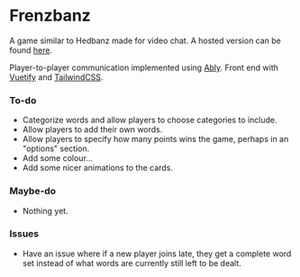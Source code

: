# Frenzbanz

A game similar to Hedbanz made for video chat. A hosted version can be found [here](http://frenzbanz.dextermcmillan.com).

Player-to-player communication implemented using [Ably](https://www.ably.io/). Front end with [Vuetify](https://vuetifyjs.com/en/) and [TailwindCSS](https://tailwindcss.com/).

### To-do
* Categorize words and allow players to choose categories to include.
* Allow players to add their own words.
* Allow players to specify how many points wins the game, perhaps in an "options" section.
* Add some colour...
* Add some nicer animations to the cards.

### Maybe-do
* Nothing yet.

### Issues
* Have an issue where if a new player joins late, they get a complete word set instead of what words are currently still left to be dealt.
